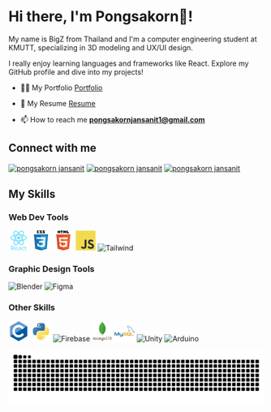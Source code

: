 # Hi there, I'm Pongsakorn👋!
My name is BigZ from Thailand and I'm a computer engineering student at KMUTT, specializing in 3D modeling and UX/UI design. 
<p>I really enjoy learning languages and frameworks like React. Explore my GitHub profile and dive into my projects!</p>

- 👨‍💻 My Portfolio <a href="https://bigzee.vercel.app/">Portfolio
</a>

- 📝 My Resume <a href="Resume.pdf"> Resume 
</a>

- 📫 How to reach me **pongsakornjansanit1@gmail.com**

## Connect with me
<p align="left">
<a href="https://www.linkedin.com/in/pongsakorn-jansanit/"><img align="center" src="https://raw.githubusercontent.com/rahuldkjain/github-profile-readme-generator/master/src/images/icons/Social/linked-in-alt.svg" alt="pongsakorn jansanit" height="30" width="40" /></a>
<a href="https://www.facebook.com/pongsakorn.jansanit.9/"><img align="center" src="https://raw.githubusercontent.com/rahuldkjain/github-profile-readme-generator/master/src/images/icons/Social/facebook.svg" alt="pongsakorn jansanit" height="30" width="40" /></a>
<a href="https://www.behance.net/pongsakjansani"><img align="center" src="https://raw.githubusercontent.com/rahuldkjain/github-profile-readme-generator/master/src/images/icons/Social/behance.svg" alt="pongsakorn jansanit" height="30" width="40" /></a>
</p>

## My Skills

### Web Dev Tools
<p align="left"> 
    <img alt="React" src="https://raw.githubusercontent.com/devicons/devicon/master/icons/react/react-original-wordmark.svg" width="40" height="40"/>
    <img alt="CSS" src="https://raw.githubusercontent.com/devicons/devicon/master/icons/css3/css3-original-wordmark.svg" width="40" height="40"/>
    <img alt="HTML5" src="https://raw.githubusercontent.com/devicons/devicon/master/icons/html5/html5-original-wordmark.svg" width="40" height="40"/>  
    <img alt="JS" src="https://raw.githubusercontent.com/devicons/devicon/master/icons/javascript/javascript-original.svg"  width="40" height="40"/> 
    <img alt="Tailwind" src="https://www.vectorlogo.zone/logos/tailwindcss/tailwindcss-icon.svg" width="40" height="40"/> 
</p>

### Graphic Design Tools
<p align="left"> 
    <img alt="Blender" src="https://download.blender.org/branding/community/blender_community_badge_white.svg" width="40" height="40"/> 
    <img alt="Figma" src="https://www.vectorlogo.zone/logos/figma/figma-icon.svg" width="40" height="40"/> 
</p>

### Other Skills
<p align="left"> 
    <img alt="C" src="https://raw.githubusercontent.com/devicons/devicon/master/icons/c/c-original.svg" width="40" height="40"/> 
    <img alt="Python" src="https://raw.githubusercontent.com/devicons/devicon/master/icons/python/python-original.svg" width="40" height="40"/> 
    <img alt="Firebase" src="https://www.vectorlogo.zone/logos/firebase/firebase-icon.svg" width="40" height="40"/> 
    <img alt="Mongo" src="https://raw.githubusercontent.com/devicons/devicon/master/icons/mongodb/mongodb-original-wordmark.svg"  width="40" height="40"/> 
    <img alt="SQL" src="https://raw.githubusercontent.com/devicons/devicon/master/icons/mysql/mysql-original-wordmark.svg" width="40" height="40"/> 
    <img alt="Unity" src="https://www.vectorlogo.zone/logos/unity3d/unity3d-icon.svg" width="40" height="40"/>
    <img alt="Arduino" src="https://cdn.worldvectorlogo.com/logos/arduino-1.svg" width="40" height="40"/>  
</p>

<picture>
  <source media="(prefers-color-scheme: dark)" srcset="https://raw.githubusercontent.com/BigPongsakorn02/BigPongsakorn02/output/github-contribution-grid-snake-dark.svg">
  <source media="(prefers-color-scheme: light)" srcset="https://raw.githubusercontent.com/BigPongsakorn02/BigPongsakorn02/output/github-contribution-grid-snake.svg">
  <img alt="github contribution grid snake animation" src="https://raw.githubusercontent.com/BigPongsakorn02/BigPongsakorn02/output/github-contribution-grid-snake.svg">
</picture>
